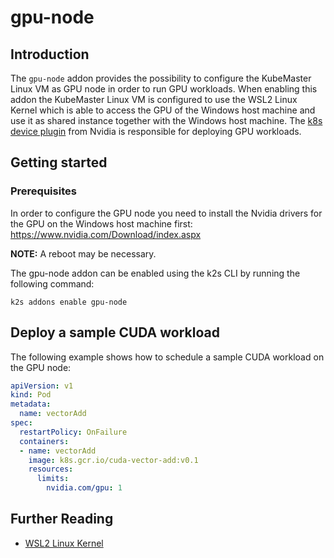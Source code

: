 <!--
SPDX-FileCopyrightText: © 2023 Siemens Healthcare GmbH

SPDX-License-Identifier: MIT
-->

# gpu-node

## Introduction
The `gpu-node` addon provides the possibility to configure the KubeMaster Linux VM as GPU node in order to run GPU workloads. When enabling this addon the KubeMaster Linux VM is configured to use the WSL2 Linux Kernel which is able to access the GPU of the Windows host machine and use it as shared instance together with the Windows host machine. The [k8s device plugin](https://github.com/NVIDIA/k8s-device-plugin) from Nvidia is responsible for deploying GPU workloads.

## Getting started

### Prerequisites
In order to configure the GPU node you need to install the Nvidia drivers for the GPU on the Windows host machine first: https://www.nvidia.com/Download/index.aspx

**NOTE:** A reboot may be necessary.

The gpu-node addon can be enabled using the k2s CLI by running the following command:
```
k2s addons enable gpu-node
```

## Deploy a sample CUDA workload

The following example shows how to schedule a sample CUDA workload on the GPU node:

```yaml
apiVersion: v1
kind: Pod
metadata:
  name: vectorAdd
spec:
  restartPolicy: OnFailure
  containers:
  - name: vectorAdd
    image: k8s.gcr.io/cuda-vector-add:v0.1
    resources:
      limits:
        nvidia.com/gpu: 1
```

## Further Reading
- [WSL2 Linux Kernel](https://github.com/microsoft/WSL2-Linux-Kernel)
